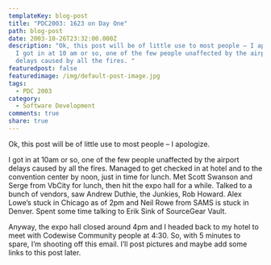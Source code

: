 ```yaml
---
templateKey: blog-post
title: "PDC2003: 1623 on Day One"
path: blog-post
date: 2003-10-26T23:32:00.000Z
description: "Ok, this post will be of little use to most people – I apologize.
  I got in at 10 am or so, one of the few people unaffected by the airport
  delays caused by all the fires. "
featuredpost: false
featuredimage: /img/default-post-image.jpg
tags:
  - PDC 2003
category:
  - Software Development
comments: true
share: true
---
```

<!--StartFragment-->

Ok, this post will be of little use to most people – I apologize.

I got in at 10am or so, one of the few people unaffected by the airport delays caused by all the fires. Managed to get checked in at hotel and to the convention center by noon, just in time for lunch. Met Scott Swanson and Serge from VbCity for lunch, then hit the expo hall for a while. Talked to a bunch of vendors, saw Andrew Duthie, the Junkies, Rob Howard. Alex Lowe’s stuck in Chicago as of 2pm and Neil Rowe from SAMS is stuck in Denver. Spent some time talking to Erik Sink of SourceGear Vault.

Anyway, the expo hall closed around 4pm and I headed back to my hotel to meet with Codewise Community people at 4:30. So, with 5 minutes to spare, I’m shooting off this email. I’ll post pictures and maybe add some links to this post later.

<!--EndFragment-->